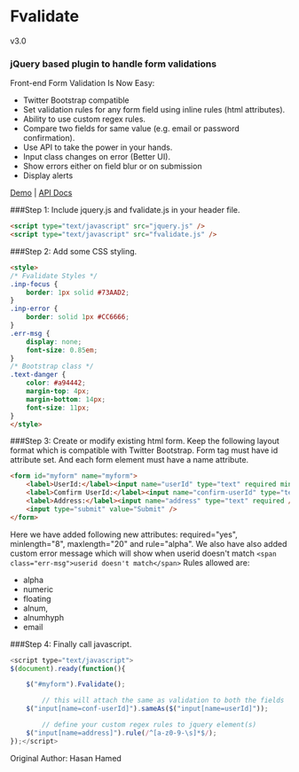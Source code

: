 # Fvalidate
v3.0
### jQuery based plugin to handle form validations

Front-end Form Validation Is Now Easy:
- Twitter Bootstrap compatible
- Set validation rules for any form field using inline rules (html attributes).
- Ability to use custom regex rules.
- Compare two fields for same value (e.g. email or password confirmation).
- Use API to take the power in your hands.
- Input class changes on error (Better UI).
- Show errors either on field blur or on submission
- Display alerts

[Demo](https://jsfiddle.net/hasanhameed89/bLrfzvj6/9/embedded/result/) | [API Docs](https://github.com/hasanhameed89/fvalidate/wiki/Fvalidate-API)

###Step 1:
Include jquery.js and fvalidate.js in your header file.
```html
<script type="text/javascript" src="jquery.js" />
<script type="text/javascript" src="fvalidate.js" />
```

###Step 2:
Add some CSS styling.
```html
<style>
/* Fvalidate Styles */
.inp-focus {
	border: 1px solid #73AAD2;
}
.inp-error {
	border: solid 1px #CC6666;
}
.err-msg {
	display: none;
	font-size: 0.85em;
}
/* Bootstrap class */
.text-danger {
	color: #a94442;
	margin-top: 4px;
	margin-bottom: 14px;
	font-size: 11px;
}
</style>
```

###Step 3:
Create or modify existing html form. Keep the following layout format which is compatible with Twitter Bootstrap. Form tag must have id attribute set. And each form element must have a name attribute.
```html
<form id="myform" name="myform">
	<label>UserId:</label><input name="userId" type="text" required minlength="6"  maxlength="20" rule="alpha"/>
	<label>Comfirm UserId:</label><input name="confirm-userId" type="text" required />
	<label>Address:</label><input name="address" type="text" required />
	<input type="submit" value="Submit" />
</form>
```
Here we have added following new attributes: required="yes", minlength="8", maxlength="20" and rule="alpha".
We also have also added custom error message which will show when userid doesn't match `<span class="err-msg">userid doesn't match</span>`
Rules allowed are:
- alpha
- numeric
- floating
- alnum,
- alnumhyph
- email


###Step 4:
Finally call javascript.
```javascript
<script type="text/javascript">
$(document).ready(function(){

	$("#myform").Fvalidate();

	    // this will attach the same as validation to both the fields
	$("input[name=conf-userId]").sameAs($("input[name=userId]"));

	    // define your custom regex rules to jquery element(s)
	$("input[name=address]").rule(/^[a-z0-9-\s]*$/);
});</script>
```


Original Author:
Hasan Hamed
